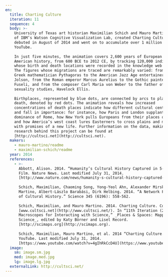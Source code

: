 ```yaml
---
en:
  title: Charting Culture
  iteration: 11
  sequence: 4
  body: >-
    University of Texas art historian Maximilian Schich and Mauro Martino, head
    of IBM’s Watson Cognitive Visualization Lab, created Charting Culture, which
    debuted in August of 2014 and went on to accumulate over 1 million views on
    YouTube.  
      
    In just five minutes, the animation covers 2,600 years of European and
    American history, from 600 BCE to 2012 CE, by tracking 120,000 individuals
    whose birth and death locations were recorded in the knowledge web Freebase.
    The figures whose migrations are traced are remarkably varied: from the
    Greek mathematician Pythagoras to the American Jazz Age entertainer Al
    Jolson, from the Roman emperor Marcus Aurelius to the Gothic painter Henry
    Fuseli, and from the composer Carl Maria von Weber to the father of
    sexuality studies, Havelock Ellis.  
      
    Birthplaces, represented by blue dots, are connected by arcs to places of
    death, denoted by red dots. The animation reveals how increased
    concentrations of death places indicate how different cultural centers rise
    and fall in importance: for instance, how Paris and London supplant the
    dominance of Rome, how New York pulls Europeans from their places of birth,
    and how America’s west coast lures Easterners to cross plains and mountains
    with promises of a new life. Further information on the data, making, and
    research behind this project can be found at
    [http://cultsci.net](http://cultsci.net).
  makers:
    - mauro-martino/readme
    - maximilian-schich/readme
  year: 2014
  references:
    - >-
      Abbott, Alison. 2014. “Humanity’s Cultural History Captured in 5-Minute
      Film. Nature News. Last modified July 31, 2014.
      [http://www.nature.com/news/humanity-s-cultural-history-captured-in-5-minute-film-1.15650](http://www.nature.com/news/humanity-s-cultural-history-captured-in-5-minute-film-1.15650).  
        
      Schich, Maximilian, Chaoming Song, Yong-Yeol Ahn, Alexander Mirsky, Mauro
      Martino, Albert-Lászlo Barabási, Dirk Helbing. 2014. “A Network Framework
      of Cultural History.” Science 345 (6196): 558-562.  
        
      Schich, Maximilian, and Mauro Martino. 2014. Charting Culture. Courtesy of
      [www.cultsci.net](http://www.cultsci.net/). In “11th Iteration (2016):
      Macroscopes for Interacting with Science,” _Places & Spaces: Mapping
      Science_, edited by Katy Börner and Lisel Record.
      [http://scimaps.org](http://scimaps.org).  
        
      Schich, Maximilian, Mauro Martino, et al. 2014 “Charting Culture.”
      YouTube. Last modified July 31, 2014.
      [https://www.youtube.com/watch?v=4gIhRkCcD4U](https://www.youtube.com/watch?v=4gIhRkCcD4U).
  image:
    sm: image.sm.jpg
    med: image.med.jpg
    lg: image.lg.jpg
  externalLink: http://cultsci.net/
---
```

